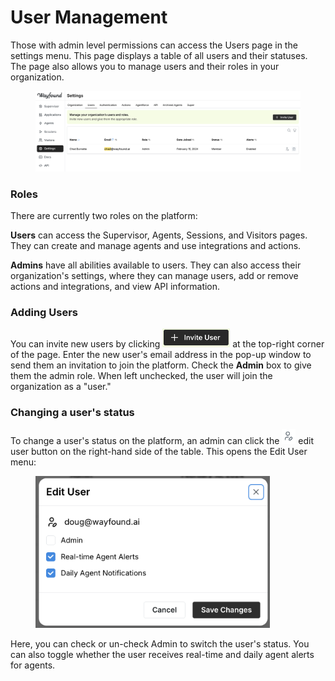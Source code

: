 # User Management

Those with admin level permissions can access the Users page in the settings menu. This page displays a table of all users and their statuses. The page also allows you to manage users and their roles in your organization.

<figure><img src="../.gitbook/assets/Untitled 2.png" alt=""><figcaption></figcaption></figure>

### Roles

There are currently two roles on the platform:

**Users** can access the Supervisor, Agents, Sessions, and Visitors pages. They can create and manage agents and use integrations and actions.

**Admins** have all abilities available to users. They can also access their organization's settings, where they can manage users, add or remove actions and integrations, and view API information.

### Adding Users

You can invite new users by clicking <img src="../.gitbook/assets/image (1) (1) (1) (1).png" alt="" data-size="line"> at the top-right corner of the page. Enter the new user's email address in the pop-up window to send them an invitation to join the platform. Check the **Admin** box to give them the admin role. When left unchecked, the user will join the organization as a "user."

### Changing a user's status

To change a user's status on the platform, an admin can click the <img src="../.gitbook/assets/image (2).png" alt="" data-size="line"> edit user button on the right-hand side of the table. This opens the Edit User menu:

<figure><img src="../.gitbook/assets/Untitled.png" alt="" width="375"><figcaption></figcaption></figure>

Here, you can check or un-check Admin to switch the user's status. You can also toggle whether the user receives real-time and daily agent alerts for agents.
